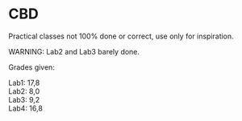 # CBD
Practical classes not 100% done or correct, use only for inspiration.

WARNING: Lab2 and Lab3 barely done.

Grades given:

Lab1: 17,8  
Lab2: 8,0  
Lab3: 9,2  
Lab4: 16,8  

